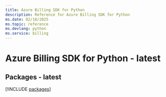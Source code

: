 ```yaml
---
title: Azure Billing SDK for Python
description: Reference for Azure Billing SDK for Python
ms.date: 02/18/2025
ms.topic: reference
ms.devlang: python
ms.service: billing
---
```

# Azure Billing SDK for Python - latest
## Packages - latest
[!INCLUDE [packages](billing-index.md)]